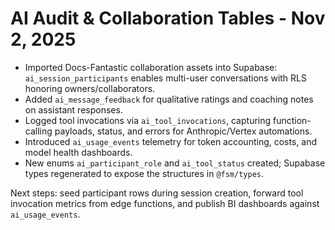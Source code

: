 # AI Audit & Collaboration Tables - Nov 2, 2025

- Imported Docs-Fantastic collaboration assets into Supabase: `ai_session_participants` enables multi-user conversations with RLS honoring owners/collaborators.
- Added `ai_message_feedback` for qualitative ratings and coaching notes on assistant responses.
- Logged tool invocations via `ai_tool_invocations`, capturing function-calling payloads, status, and errors for Anthropic/Vertex automations.
- Introduced `ai_usage_events` telemetry for token accounting, costs, and model health dashboards.
- New enums `ai_participant_role` and `ai_tool_status` created; Supabase types regenerated to expose the structures in `@fsm/types`.

Next steps: seed participant rows during session creation, forward tool invocation metrics from edge functions, and publish BI dashboards against `ai_usage_events`.
